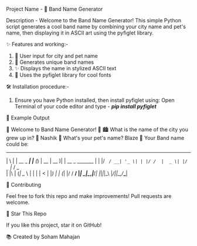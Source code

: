 Project Name - 🎸 Band Name Generator

Description - Welcome to the Band Name Generator! This simple Python script generates a cool band name by combining your city name and pet's name, then displaying it in ASCII art using the pyfiglet library.

✨ Features and working:-

1. 🔧 User input for city and pet name
2. 🎨 Generates unique band names
3. ✨ Displays the name in stylized ASCII text
4. 📝 Uses the pyfiglet library for cool fonts

🛠️ Installation procedure:- 

1. Ensure you have Python installed, then install pyfiglet using:
Open Terminal of your code editor and type - ***pip install pyfiglet***

📄 Example Output

🎵 Welcome to Band Name Generator! 🎸
🏙️ What is the name of the city you grew up in? 🌆
Nashik
🐾 What's your pet's name?
Blaze
🎤 Your Band name could be:


 _   _           _     _ _       ____  _               
| \ | | __ _ ___| |__ (_) | __  | __ )| | __ _ _______ 
|  \| |/ _` / __| '_ \| | |/ /  |  _ \| |/ _` |_  / _ \
| |\  | (_| \__ \ | | | |   <   | |_) | | (_| |/ /  __/
|_| \_|\__,_|___/_| |_|_|_|\_\  |____/|_|\__,_/___\___|
                                                       

















🔗 Contributing

Feel free to fork this repo and make improvements! Pull requests are welcome.

🌟 Star This Repo

If you like this project, star it on GitHub!

📚 Created by Soham Mahajan
